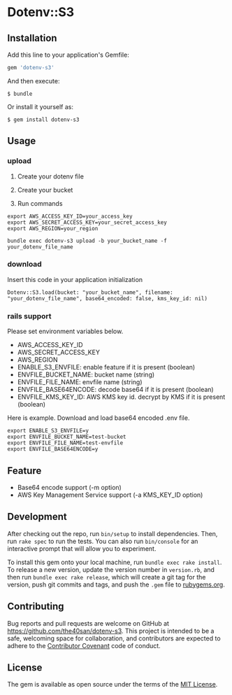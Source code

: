 # Dotenv::S3

## Installation

Add this line to your application's Gemfile:

```ruby
gem 'dotenv-s3'
```

And then execute:

    $ bundle

Or install it yourself as:

    $ gem install dotenv-s3

## Usage
### upload

1. Create your dotenv file

2. Create your bucket

3. Run commands

```
export AWS_ACCESS_KEY_ID=your_access_key
export AWS_SECRET_ACCESS_KEY=your_secret_access_key
export AWS_REGION=your_region

bundle exec dotenv-s3 upload -b your_bucket_name -f your_dotenv_file_name
```

### download

Insert this code in your application initialization

```
Dotenv::S3.load(bucket: "your_bucket_name", filename: "your_dotenv_file_name", base64_encoded: false, kms_key_id: nil)
```

### rails support

Please set environment variables below.

 * AWS_ACCESS_KEY_ID
 * AWS_SECRET_ACCESS_KEY
 * AWS_REGION
 * ENABLE_S3_ENVFILE: enable feature if it is present (boolean)
 * ENVFILE_BUCKET_NAME: bucket name (string)
 * ENVFILE_FILE_NAME: envfile name (string)
 * ENVFILE_BASE64ENCODE: decode base64 if it is present (boolean)
 * ENVFILE_KMS_KEY_ID: AWS KMS key id. decrypt by KMS if it is present (boolean)

Here is example.
Download and load base64 encoded .env file.

```
export ENABLE_S3_ENVFILE=y
export ENVFILE_BUCKET_NAME=test-bucket
export ENVFILE_FILE_NAME=test-envfile
export ENVFILE_BASE64ENCODE=y
```

## Feature

* Base64 encode support (-m option)
* AWS Key Management Service support (-a KMS_KEY_ID option)

## Development

After checking out the repo, run `bin/setup` to install dependencies. Then, run `rake spec` to run the tests. You can also run `bin/console` for an interactive prompt that will allow you to experiment.

To install this gem onto your local machine, run `bundle exec rake install`. To release a new version, update the version number in `version.rb`, and then run `bundle exec rake release`, which will create a git tag for the version, push git commits and tags, and push the `.gem` file to [rubygems.org](https://rubygems.org).

## Contributing

Bug reports and pull requests are welcome on GitHub at https://github.com/the40san/dotenv-s3. This project is intended to be a safe, welcoming space for collaboration, and contributors are expected to adhere to the [Contributor Covenant](http://contributor-covenant.org) code of conduct.


## License

The gem is available as open source under the terms of the [MIT License](http://opensource.org/licenses/MIT).

